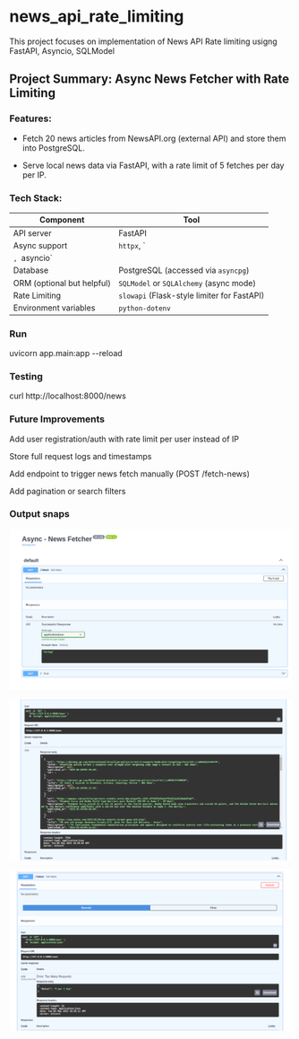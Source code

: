 # news_api_rate_limiting
This project focuses on implementation of News API Rate limiting usigng FastAPI, Asyncio, SQLModel


##  Project Summary: Async News Fetcher with Rate Limiting

### Features:

- Fetch 20 news articles from NewsAPI.org (external API) and store them into PostgreSQL.

- Serve local news data via FastAPI, with a rate limit of 5 fetches per day per IP.

### Tech Stack:

| Component                  | Tool                                        |
| -------------------------- | ------------------------------------------- |
| API server                 | FastAPI                                     |
| Async support              | `httpx`, `
`, `asyncio`               |
| Database                   | PostgreSQL (accessed via `asyncpg`)         |
| ORM (optional but helpful) | `SQLModel` or `SQLAlchemy` (async mode)     |
| Rate Limiting              | `slowapi` (Flask-style limiter for FastAPI) |
| Environment variables      | `python-dotenv`                             |

### Run
uvicorn app.main:app --reload


### Testing
curl http://localhost:8000/news


### Future Improvements
Add user registration/auth with rate limit per user instead of IP

Store full request logs and timestamps

Add endpoint to trigger news fetch manually (POST /fetch-news)

Add pagination or search filters


### Output snaps

![img_1.png](img_1.png)

![img_2.png](img_2.png)

![img.png](img.png)
